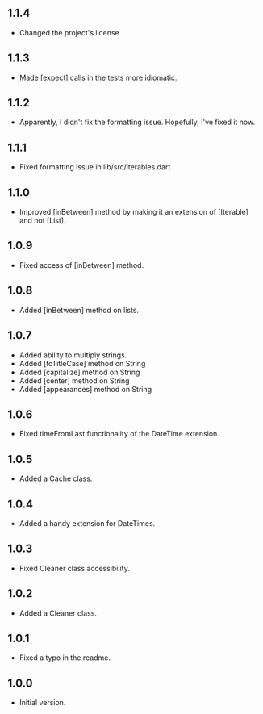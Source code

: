 ## 1.1.4

- Changed the project's license

## 1.1.3

- Made [expect] calls in the tests more idiomatic.

## 1.1.2

- Apparently, I didn't fix the formatting issue. Hopefully, I've fixed it now.

## 1.1.1

- Fixed formatting issue in lib/src/iterables.dart

## 1.1.0

- Improved [inBetween] method by making it an extension of [Iterable] and not [List].

## 1.0.9

- Fixed access of [inBetween] method.

## 1.0.8

- Added [inBetween] method on lists.

## 1.0.7

- Added ability to multiply strings.
- Added [toTitleCase] method on String
- Added [capitalize] method on String
- Added [center] method on String
- Added [appearances] method on String

## 1.0.6

- Fixed timeFromLast functionality of the DateTime extension.

## 1.0.5

- Added a Cache class.

## 1.0.4

- Added a handy extension for DateTimes.

## 1.0.3

- Fixed Cleaner class accessibility.

## 1.0.2

- Added a Cleaner class.

## 1.0.1

- Fixed a typo in the readme.


## 1.0.0

- Initial version.
